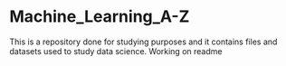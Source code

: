 # Machine_Learning_A-Z

This is a repository done for studying purposes and it contains files and datasets used to study data science. Working on readme
